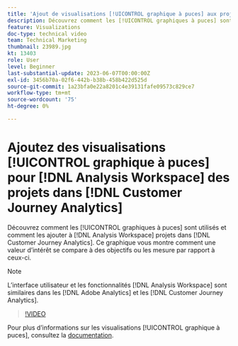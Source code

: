 ```yaml
---
title: 'Ajout de visualisations [!UICONTROL graphique à puces] aux projets [!DNL Analysis Workspace] '
description: Découvrez comment les [!UICONTROL graphiques à puces] sont utilisés et comment les ajouter aux  [!DNL Analysis Workspace]  des projets dans  [!DNL Customer Journey Analytics].
feature: Visualizations
doc-type: technical video
team: Technical Marketing
thumbnail: 23989.jpg
kt: 13403
role: User
level: Beginner
last-substantial-update: 2023-06-07T00:00:00Z
exl-id: 3456b70a-02f6-442b-b38b-458b422d525d
source-git-commit: 1a23bfa0e22a8201c4e39131fafe09573c829ce7
workflow-type: tm+mt
source-wordcount: '75'
ht-degree: 0%

---
```


# Ajoutez des visualisations [!UICONTROL graphique à puces] pour [!DNL Analysis Workspace] des projets dans [!DNL Customer Journey Analytics]

Découvrez comment les [!UICONTROL graphiques à puces] sont utilisés et comment les ajouter à [!DNL Analysis Workspace] projets dans [!DNL Customer Journey Analytics]. Ce graphique vous montre comment une valeur d’intérêt se compare à des objectifs ou les mesure par rapport à ceux-ci.

>[!NOTE]
>
>L’interface utilisateur et les fonctionnalités [!DNL Analysis Workspace] sont similaires dans les [!DNL Adobe Analytics] et les [!DNL Customer Journey Analytics].

>[!VIDEO](https://video.tv.adobe.com/v/23989/?quality=12&learn=on)

Pour plus d’informations sur les visualisations [!UICONTROL graphique à puces], consultez la [documentation](https://experienceleague.adobe.com/docs/analytics-platform/using/cja-workspace/visualizations/bullet-graph.html?lang=fr).
